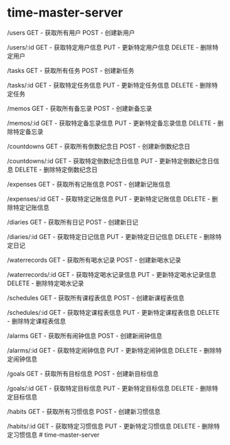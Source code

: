 # time-master-server
/users
    GET     - 获取所有用户
    POST    - 创建新用户

/users/:id
    GET     - 获取特定用户信息
    PUT     - 更新特定用户信息
    DELETE  - 删除特定用户

/tasks
    GET     - 获取所有任务
    POST    - 创建新任务

/tasks/:id
    GET     - 获取特定任务信息
    PUT     - 更新特定任务信息
    DELETE  - 删除特定任务

/memos
    GET     - 获取所有备忘录
    POST    - 创建新备忘录

/memos/:id
    GET     - 获取特定备忘录信息
    PUT     - 更新特定备忘录信息
    DELETE  - 删除特定备忘录

/countdowns
    GET     - 获取所有倒数纪念日
    POST    - 创建新倒数纪念日

/countdowns/:id
    GET     - 获取特定倒数纪念日信息
    PUT     - 更新特定倒数纪念日信息
    DELETE  - 删除特定倒数纪念日

/expenses
    GET     - 获取所有记账信息
    POST    - 创建新记账信息

/expenses/:id
    GET     - 获取特定记账信息
    PUT     - 更新特定记账信息
    DELETE  - 删除特定记账信息

/diaries
    GET     - 获取所有日记
    POST    - 创建新日记

/diaries/:id
    GET     - 获取特定日记信息
    PUT     - 更新特定日记信息
    DELETE  - 删除特定日记

/waterrecords
    GET     - 获取所有喝水记录
    POST    - 创建新喝水记录

/waterrecords/:id
    GET     - 获取特定喝水记录信息
    PUT     - 更新特定喝水记录信息
    DELETE  - 删除特定喝水记录

/schedules
    GET     - 获取所有课程表信息
    POST    - 创建新课程表信息

/schedules/:id
    GET     - 获取特定课程表信息
    PUT     - 更新特定课程表信息
    DELETE  - 删除特定课程表信息

/alarms
    GET     - 获取所有闹钟信息
    POST    - 创建新闹钟信息

/alarms/:id
    GET     - 获取特定闹钟信息
    PUT     - 更新特定闹钟信息
    DELETE  - 删除特定闹钟信息

/goals
    GET     - 获取所有目标信息
    POST    - 创建新目标信息

/goals/:id
    GET     - 获取特定目标信息
    PUT     - 更新特定目标信息
    DELETE  - 删除特定目标信息

/habits
    GET     - 获取所有习惯信息
    POST    - 创建新习惯信息

/habits/:id
    GET     - 获取特定习惯信息
    PUT     - 更新特定习惯信息
    DELETE  - 删除特定习惯信息
#   t i m e - m a s t e r - s e r v e r  
 